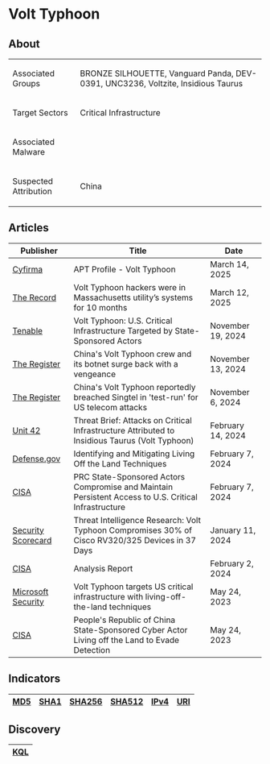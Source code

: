 <h1>Volt Typhoon</h1>

<h2>About</h2>
<table>
  <tr>
    <td>
      <p>Associated Groups</p>
    </td>
    <td>
      <p>BRONZE SILHOUETTE, Vanguard Panda, DEV-0391, UNC3236, Voltzite, Insidious Taurus</p>
    </td>
  </tr>
  <tr>
    <td>
      <p>Target Sectors</p>
    </td>
    <td>
      <p>Critical Infrastructure</p>
    </td>
  </tr>
  <tr>
    <td>
      <p>Associated Malware</p>
    </td>
    <td>
      <p></p>
    </td>
  </tr>
  <tr>
    <td>
      <p>Suspected Attribution</p>
    </td>
    <td>
      <p>China</p>
    </td>
  </tr>
</table>

<h2>Articles</h2>
<table>
  <thead>
    <tr>
      <th>Publisher</th>
      <th>Title</th>
      <th>Date</th>
    </tr>
  </thead>
  <tbody>
    <tr>
      <td>
        <a href="https://www.cyfirma.com/research/apt-profile-volt-typhoon-2/">Cyfirma</a>
      </td>
      <td>APT Profile - Volt Typhoon</td>
      <td>March 14, 2025</td>
    </tr>
    <tr>
      <td>
        <a href="https://therecord.media/volt-typhoon-hackers-utility-months">The Record</a>
      </td>
      <td>Volt Typhoon hackers were in Massachusetts utility’s systems for 10 months</td>
      <td>March 12, 2025</td>
    </tr>
    <tr>
      <td>
        <a href="https://www.tenable.com/blog/volt-typhoon-u-s-critical-infrastructure-targeted-by-state-sponsored-actors">Tenable</a>
      </td>
      <td>Volt Typhoon: U.S. Critical Infrastructure Targeted by State-Sponsored Actors</td>
      <td>November 19, 2024</td>
    </tr>
    <tr>
      <td>
        <a href="https://www.theregister.com/2024/11/13/china_volt_typhoon_back/?td=keepreading">The Register</a>
      </td>
      <td>China's Volt Typhoon crew and its botnet surge back with a vengeance</td>
      <td>November 13, 2024</td>
    </tr>
    <tr>
      <td>
        <a href="https://www.theregister.com/2024/11/06/chinas_volt_typhoon_breached_singtel/">The Register</a>
      </td>
      <td>China's Volt Typhoon reportedly breached Singtel in 'test-run' for US telecom attacks</td>
      <td>November 6, 2024</td>
    </tr>
    <tr>
      <td>
        <a href="https://unit42.paloaltonetworks.com/volt-typhoon-threat-brief/">Unit 42</a>
      </td>
      <td>Threat Brief: Attacks on Critical Infrastructure Attributed to Insidious Taurus (Volt Typhoon)</td>
      <td>February 14, 2024</td>
    </tr>
    <tr>
      <td>
        <a href="https://media.defense.gov/2024/Feb/07/2003389936/-1/-1/0/JOINT-GUIDANCE-IDENTIFYING-AND-MITIGATING-LOTL.PDF">Defense.gov</a>
      </td>
      <td>Identifying and Mitigating Living Off the Land Techniques</td>
      <td>February 7, 2024</td>
    </tr>
    <tr>
      <td>
        <a href="https://www.cisa.gov/news-events/cybersecurity-advisories/aa24-038a">CISA</a>
      </td>
      <td>PRC State-Sponsored Actors Compromise and Maintain Persistent Access to U.S. Critical Infrastructure</td>
      <td>February 7, 2024</td>
    </tr>
    <tr>
      <td>
        <a href="https://securityscorecard.com/blog/threat-intelligence-research-volt-typhoon/">Security Scorecard</a>
      </td>
      <td>Threat Intelligence Research: Volt Typhoon Compromises 30% of Cisco RV320/325 Devices in 37 Days</td>
      <td>January 11, 2024</td>
    </tr>
    <tr>
      <td>
        <a href="https://www.cisa.gov/sites/default/files/2024-02/MAR-10448362.c1.v1.CLEAR_.pdf">CISA</a>
      </td>
      <td>Analysis Report</td>
      <td>February 2, 2024</td>
    </tr>
    <tr>
      <td>
        <a href="https://www.microsoft.com/en-us/security/blog/2023/05/24/volt-typhoon-targets-us-critical-infrastructure-with-living-off-the-land-techniques/">Microsoft Security</a>
      </td>
      <td>Volt Typhoon targets US critical infrastructure with living-off-the-land techniques</td>
      <td>May 24, 2023</td>
    </tr>
    <tr>
      <td>
        <a href="https://www.cisa.gov/news-events/cybersecurity-advisories/aa23-144a">CISA</a>
      </td>
      <td>People's Republic of China State-Sponsored Cyber Actor Living off the Land to Evade Detection</td>
      <td>May 24, 2023</td>
    </tr>  
  </tbody>
</table>

<h2>Indicators</h2>
<table>
  <thead>
    <tr>
      <th>
        <a href="https://github.com/PudgyDragon/IOCs/blob/main/All/Volt%20Typhoon/samples.md5">MD5</a>
      </th>
      <th>
        <a href="https://github.com/PudgyDragon/IOCs/blob/main/All/Volt%20Typhoon/samples.sha1">SHA1</a>
      </th>
      <th>
        <a href="https://github.com/PudgyDragon/IOCs/blob/main/All/Volt%20Typhoon/samples.sha256">SHA256</a>
      </th>
      <th>
        <a href="https://github.com/PudgyDragon/IOCs/blob/main/All/Volt%20Typhoon/samples.sha512">SHA512</a>
      </th>
      <th>
        <a href="https://github.com/PudgyDragon/IOCs/blob/main/All/Volt%20Typhoon/IPs.txt">IPv4</a>
      </th>
      <th>
        <a href="https://github.com/PudgyDragon/IOCs/blob/main/All/Volt%20Typhoon/uri.txt">URI</a>
      </th>
    </tr>
  </thead>
</table>


<h2>Discovery</h2>
<table>
  <thead>
    <tr>
      <th>
        <a href="https://github.com/PudgyDragon/IOCs/blob/main/All/Volt%20Typhoon/KQL.txt">KQL</a>
      </th>
   </tr>
  </thead>
</table>

